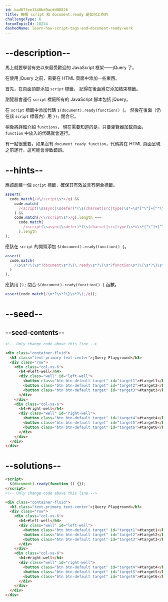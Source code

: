 ```yaml
---
id: bad87fee1348bd9acdd08826
title: 瞭解 script 和 document.ready 是如何工作的
challengeType: 6
forumTopicId: 18224
dashedName: learn-how-script-tags-and-document-ready-work
---
```


# --description--

馬上就要學習有史以來最受歡迎的 JavaScript 框架——jQuery 了。

在使用 jQuery 之前，需要在 HTML 頁面中添加一些東西。

首先，在頁面頂部添加 `script` 標籤， 記得在後面爲它添加結束標籤。

瀏覽器會運行 `script` 標籤所有的 JavaScript 腳本包括 jQuery。

在 `script` 標籤中添加代碼 `$(document).ready(function() {`。 然後在後面（仍在該 `script` 標籤內）用 `});` 閉合它。

稍後將詳細介紹 `functions`， 現在需要知道的是，只要瀏覽器加載頁面，`function` 中放入的代碼就會運行。

有一點很重要，如果沒有 `document ready function`，代碼將在 HTML 頁面呈現之前運行，這可能會導致錯誤。

# --hints--

應該創建一個 `script` 標籤，確保其有效並具有閉合標籤。

```js
assert(
  code.match(/<\/script\s*>/g) &&
    code.match(
      /<script(\sasync|\sdefer)*(\s(charset|src|type)\s*=\s*["\"]+[^"\"]*["\"]+)*(\sasync|\sdefer)*\s*>/g
    ) &&
    code.match(/<\/script\s*>/g).length ===
      code.match(
        /<script(\sasync|\sdefer)*(\s(charset|src|type)\s*=\s*["\"]+[^"\"]*["\"]+)*(\sasync|\sdefer)*\s*>/g
      ).length
);
```

應該在 `script` 的開頭添加 `$(document).ready(function() {`。

```js
assert(
  code.match(
    /\$\s*?\(\s*?document\s*?\)\.ready\s*?\(\s*?function\s*?\(\s*?\)\s*?\{/g
  )
);
```

應該用 `});` 閉合 `$(document).ready(function() {` 函數。

```js
assert(code.match(/\n*?\s*?\}\s*?\);/g));
```

# --seed--

## --seed-contents--

```html
<!-- Only change code above this line -->

<div class="container-fluid">
  <h3 class="text-primary text-center">jQuery Playground</h3>
  <div class="row">
    <div class="col-xs-6">
      <h4>#left-well</h4>
      <div class="well" id="left-well">
        <button class="btn btn-default target" id="target1">#target1</button>
        <button class="btn btn-default target" id="target2">#target2</button>
        <button class="btn btn-default target" id="target3">#target3</button>
      </div>
    </div>
    <div class="col-xs-6">
      <h4>#right-well</h4>
      <div class="well" id="right-well">
        <button class="btn btn-default target" id="target4">#target4</button>
        <button class="btn btn-default target" id="target5">#target5</button>
        <button class="btn btn-default target" id="target6">#target6</button>
      </div>
    </div>
  </div>
</div>
```

# --solutions--

```html
<script>
  $(document).ready(function () {});
</script>
<!-- Only change code above this line -->

<div class="container-fluid">
  <h3 class="text-primary text-center">jQuery Playground</h3>
  <div class="row">
    <div class="col-xs-6">
      <h4>#left-well</h4>
      <div class="well" id="left-well">
        <button class="btn btn-default target" id="target1">#target1</button>
        <button class="btn btn-default target" id="target2">#target2</button>
        <button class="btn btn-default target" id="target3">#target3</button>
      </div>
    </div>
    <div class="col-xs-6">
      <h4>#right-well</h4>
      <div class="well" id="right-well">
        <button class="btn btn-default target" id="target4">#target4</button>
        <button class="btn btn-default target" id="target5">#target5</button>
        <button class="btn btn-default target" id="target6">#target6</button>
      </div>
    </div>
  </div>
</div>
```
